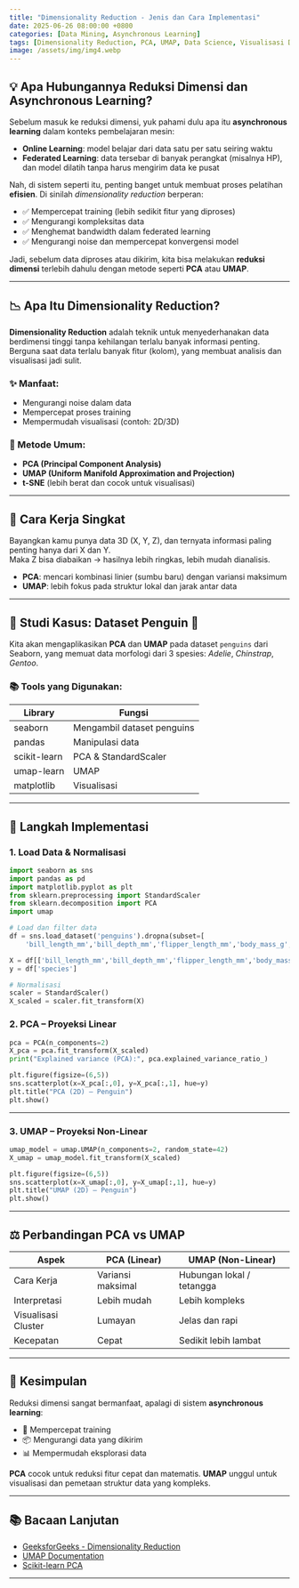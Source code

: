 ```yaml
---
title: "Dimensionality Reduction - Jenis dan Cara Implementasi"
date: 2025-06-26 08:00:00 +0800
categories: [Data Mining, Asynchronous Learning]
tags: [Dimensionality Reduction, PCA, UMAP, Data Science, Visualisasi Data]
image: /assets/img/img4.webp
---
```


## 💡 Apa Hubungannya Reduksi Dimensi dan Asynchronous Learning?

Sebelum masuk ke reduksi dimensi, yuk pahami dulu apa itu **asynchronous learning** dalam konteks pembelajaran mesin:

- **Online Learning**: model belajar dari data satu per satu seiring waktu  
- **Federated Learning**: data tersebar di banyak perangkat (misalnya HP), dan model dilatih tanpa harus mengirim data ke pusat

Nah, di sistem seperti itu, penting banget untuk membuat proses pelatihan **efisien**. Di sinilah *dimensionality reduction* berperan:

- ✅ Mempercepat training (lebih sedikit fitur yang diproses)  
- ✅ Mengurangi kompleksitas data  
- ✅ Menghemat bandwidth dalam federated learning  
- ✅ Mengurangi noise dan mempercepat konvergensi model

Jadi, sebelum data diproses atau dikirim, kita bisa melakukan **reduksi dimensi** terlebih dahulu dengan metode seperti **PCA** atau **UMAP**.

---

## 📉 Apa Itu Dimensionality Reduction?

**Dimensionality Reduction** adalah teknik untuk menyederhanakan data berdimensi tinggi tanpa kehilangan terlalu banyak informasi penting.  
Berguna saat data terlalu banyak fitur (kolom), yang membuat analisis dan visualisasi jadi sulit.

### ✨ Manfaat:
- Mengurangi noise dalam data
- Mempercepat proses training
- Mempermudah visualisasi (contoh: 2D/3D)

### 🔧 Metode Umum:
- **PCA (Principal Component Analysis)**
- **UMAP (Uniform Manifold Approximation and Projection)**
- **t-SNE** (lebih berat dan cocok untuk visualisasi)

---

## 🧠 Cara Kerja Singkat

Bayangkan kamu punya data 3D (X, Y, Z), dan ternyata informasi paling penting hanya dari X dan Y.  
Maka Z bisa diabaikan → hasilnya lebih ringkas, lebih mudah dianalisis.

- **PCA**: mencari kombinasi linier (sumbu baru) dengan variansi maksimum  
- **UMAP**: lebih fokus pada struktur lokal dan jarak antar data

---

## 🧪 Studi Kasus: Dataset Penguin 🐧

Kita akan mengaplikasikan **PCA** dan **UMAP** pada dataset `penguins` dari Seaborn, yang memuat data morfologi dari 3 spesies: *Adelie*, *Chinstrap*, *Gentoo*.

### 📚 Tools yang Digunakan:

| Library        | Fungsi                             |
|----------------|------------------------------------|
| seaborn        | Mengambil dataset penguins         |
| pandas         | Manipulasi data                    |
| scikit-learn   | PCA & StandardScaler               |
| umap-learn     | UMAP                               |
| matplotlib     | Visualisasi                        |

---

## 🧰 Langkah Implementasi

### 1. Load Data & Normalisasi
```python
import seaborn as sns
import pandas as pd
import matplotlib.pyplot as plt
from sklearn.preprocessing import StandardScaler
from sklearn.decomposition import PCA
import umap

# Load dan filter data
df = sns.load_dataset('penguins').dropna(subset=[
    'bill_length_mm','bill_depth_mm','flipper_length_mm','body_mass_g','species'])

X = df[['bill_length_mm','bill_depth_mm','flipper_length_mm','body_mass_g']]
y = df['species']

# Normalisasi
scaler = StandardScaler()
X_scaled = scaler.fit_transform(X)
````

### 2. PCA – Proyeksi Linear

```python
pca = PCA(n_components=2)
X_pca = pca.fit_transform(X_scaled)
print("Explained variance (PCA):", pca.explained_variance_ratio_)

plt.figure(figsize=(6,5))
sns.scatterplot(x=X_pca[:,0], y=X_pca[:,1], hue=y)
plt.title("PCA (2D) – Penguin")
plt.show()
```

---

### 3. UMAP – Proyeksi Non-Linear

```python
umap_model = umap.UMAP(n_components=2, random_state=42)
X_umap = umap_model.fit_transform(X_scaled)

plt.figure(figsize=(6,5))
sns.scatterplot(x=X_umap[:,0], y=X_umap[:,1], hue=y)
plt.title("UMAP (2D) – Penguin")
plt.show()
```
---

## ⚖️ Perbandingan PCA vs UMAP

| Aspek               | PCA (Linear)      | UMAP (Non-Linear)         |
| ------------------- | ----------------- | ------------------------- |
| Cara Kerja          | Variansi maksimal | Hubungan lokal / tetangga |
| Interpretasi        | Lebih mudah       | Lebih kompleks            |
| Visualisasi Cluster | Lumayan           | Jelas dan rapi            |
| Kecepatan           | Cepat             | Sedikit lebih lambat      |

---

## 🧾 Kesimpulan

Reduksi dimensi sangat bermanfaat, apalagi di sistem **asynchronous learning**:

* 💨 Mempercepat training
* 📦 Mengurangi data yang dikirim
* 📊 Mempermudah eksplorasi data

**PCA** cocok untuk reduksi fitur cepat dan matematis.
**UMAP** unggul untuk visualisasi dan pemetaan struktur data yang kompleks.

---

## 📚 Bacaan Lanjutan

* [GeeksforGeeks - Dimensionality Reduction](https://www.geeksforgeeks.org/dimensionality-reduction/)
* [UMAP Documentation](https://umap-learn.readthedocs.io/)
* [Scikit-learn PCA](https://scikit-learn.org/stable/modules/generated/sklearn.decomposition.PCA.html)

---